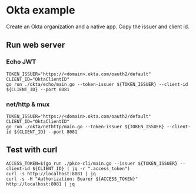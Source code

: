 # Okta example

Create an Okta organization and a native app. Copy the issuer and client id.

## Run web server

### Echo JWT

```shell
TOKEN_ISSUER="https://<domain>.okta.com/oauth2/default"
CLIENT_ID="OktaClientID"
go run ./okta/echo/main.go --token-issuer ${TOKEN_ISSUER} --client-id ${CLIENT_ID} --port 8081
```

### net/http & mux

```shell
TOKEN_ISSUER="https://<domain>.okta.com/oauth2/default"
CLIENT_ID="OktaClientID"
go run ./okta/nethttp/main.go --token-issuer ${TOKEN_ISSUER} --client-id ${CLIENT_ID} --port 8081
```

## Test with curl

```shell
ACCESS_TOKEN=$(go run ./pkce-cli/main.go --issuer ${TOKEN_ISSUER} --client-id ${CLIENT_ID} | jq -r ".access_token")
curl -s http://localhost:8081 | jq
curl -s -H "Authorization: Bearer ${ACCESS_TOKEN}" http://localhost:8081 | jq
```